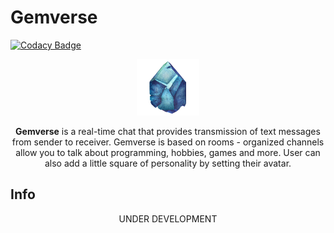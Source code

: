 # Gemverse
[![Codacy Badge](https://app.codacy.com/project/badge/Grade/b579256de9794b9dadf521dded359088)](https://www.codacy.com/gh/Karol-Witkowski/Gemverse/dashboard?utm_source=github.com&amp;utm_medium=referral&amp;utm_content=Karol-Witkowski/Gemverse&amp;utm_campaign=Badge_Grade)

<p align="center"><code><img height="90" title="Gemverse logo" src="client\src\assets\img\logo.png" alt="Gemverse logo"></code></p>

<p align="center"><b>Gemverse</b> is a real-time chat that provides transmission of text messages from sender to receiver. Gemverse is based on rooms - organized channels allow you to talk about programming, hobbies, games and more. User can also add a little square of personality by setting their avatar. </p>

## Info

<p align="center">UNDER DEVELOPMENT</p>
